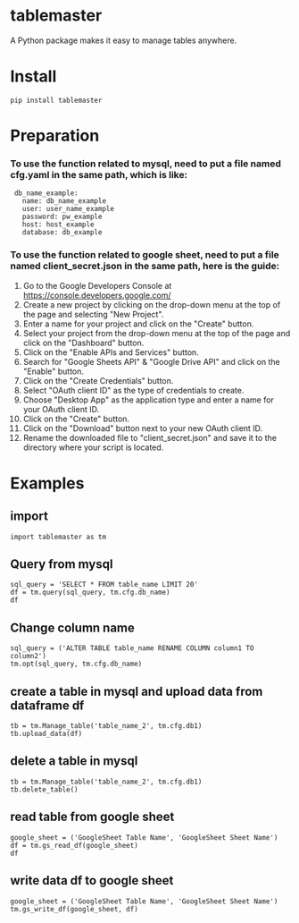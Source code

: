 # tablemaster
A Python package makes it easy to manage tables anywhere.

# Install
```
pip install tablemaster
```

# Preparation
### To use the function related to mysql, need to put a file named cfg.yaml in the same path, which is like:
```
 db_name_example:
   name: db_name_example
   user: user_name_example
   password: pw_example
   host: host_example
   database: db_example
```

### To use the function related to google sheet, need to put a file named client_secret.json in the same path, here is the guide:
1. Go to the Google Developers Console at https://console.developers.google.com/
2. Create a new project by clicking on the drop-down menu at the top of the page and selecting "New Project".
3. Enter a name for your project and click on the "Create" button.
4. Select your project from the drop-down menu at the top of the page and click on the "Dashboard" button.
5. Click on the "Enable APIs and Services" button.
6. Search for "Google Sheets API" & "Google Drive API" and click on the "Enable" button.
7. Click on the "Create Credentials" button.
8. Select "OAuth client ID" as the type of credentials to create.
9. Choose "Desktop App" as the application type and enter a name for your OAuth client ID.
10. Click on the "Create" button.
11. Click on the "Download" button next to your new OAuth client ID.
12. Rename the downloaded file to "client_secret.json" and save it to the directory where your script is located.

# Examples

## import
```
import tablemaster as tm
```

## Query from mysql
```
sql_query = 'SELECT * FROM table_name LIMIT 20'
df = tm.query(sql_query, tm.cfg.db_name)
df
```

## Change column name
```
sql_query = ('ALTER TABLE table_name RENAME COLUMN column1 TO column2')
tm.opt(sql_query, tm.cfg.db_name)
```

## create a table in mysql and upload data from dataframe df
```
tb = tm.Manage_table('table_name_2', tm.cfg.db1)
tb.upload_data(df)
```

## delete a table in mysql
```
tb = tm.Manage_table('table_name_2', tm.cfg.db1)
tb.delete_table()
```

## read table from google sheet
```
google_sheet = ('GoogleSheet Table Name', 'GoogleSheet Sheet Name')
df = tm.gs_read_df(google_sheet)
df
```

## write data df to google sheet
```
google_sheet = ('GoogleSheet Table Name', 'GoogleSheet Sheet Name')
tm.gs_write_df(google_sheet, df)
```
